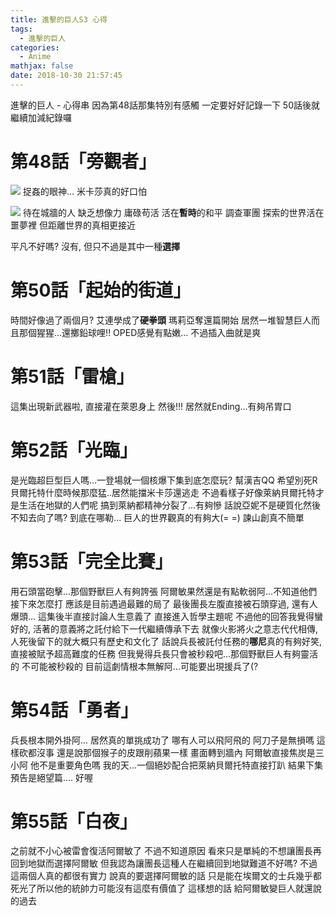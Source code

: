 ```yaml
---
title: 進擊的巨人S3 心得
tags:
  - 進擊的巨人
categories:
  - Anime
mathjax: false
date: 2018-10-30 21:57:45
---
```


進擊的巨人 - 心得串
因為第48話那集特別有感觸 一定要好好記錄一下
50話後就繼續加減紀錄囉

<!--more-->

# 第48話「旁觀者」


![](https://i.imgur.com/aT8Ftrq.gif)
捉姦的眼神... 米卡莎真的好口怕




![](https://i.imgur.com/x3L4bk2.gif)
待在城牆的人 缺乏想像力 庸碌苟活 活在**暫時**的和平
調查軍團 探索的世界活在噩夢裡 但距離世界的真相更接近

平凡不好嗎?
沒有, 但只不過是其中一種**選擇**

# 第50話「起始的街道」
時間好像過了兩個月? 艾連學成了**硬拳頭** 瑪莉亞奪還篇開始 居然一堆智慧巨人而且那個猩猩...還擲鉛球哩!!
OPED感覺有點嫩... 不過插入曲就是爽

# 第51話「雷槍」
這集出現新武器啦, 直接灌在萊恩身上 然後!!! 居然就Ending...有夠吊胃口


# 第52話「光臨」
是光臨超巨型巨人嗎...一登場就一個核爆下集到底怎麼玩? 幫漢吉QQ 希望別死R
貝爾托特什麼時候那麼猛..居然能擋米卡莎還逃走
不過看樣子好像萊納貝爾托特才是生活在地獄的人們呢
搞到萊納都精神分裂了...有夠慘
話說亞妮不是硬質化然後不知去向了嗎? 到底在哪勒...
巨人的世界觀真的有夠大(= =) 諫山創真不簡單

# 第53話「完全比賽」
用石頭當砲擊...那個野獸巨人有夠誇張
阿爾敏果然還是有點軟弱阿...不知道他們接下來怎麼打 應該是目前遇過最難的局了
最後團長左腹直接被石頭穿過, 還有人爆頭...
這集後半直接討論人生意義了 直接進入哲學主題呢
不過他的回答我覺得蠻好的, 活著的意義將之託付給下一代繼續傳承下去
就像火影將火之意志代代相傳, 人死後留下的就大概只有歷史和文化了
話說兵長被託付任務的**哪尼**真的有夠好笑, 直接被賦予超高難度的任務
但我覺得兵長只會被秒殺吧...那個野獸巨人有夠靈活的 不可能被秒殺的
目前這劇情根本無解阿...可能要出現援兵了(?

# 第54話「勇者」
兵長根本開外掛阿... 居然真的單挑成功了
哪有人可以飛阿飛的 阿刀子是無損嗎 這樣砍都沒事 還是說那個猴子的皮跟削蘋果一樣
畫面轉到牆內
阿爾敏直接焦炭是三小阿 他不是重要角色嗎
我的天...一個絕妙配合把萊納貝爾托特直接打趴
結果下集預告是絕望篇....
好喔

# 第55話「白夜」
之前就不小心被雷會復活阿爾敏了 不過不知道原因
看來只是單純的不想讓團長再回到地獄而選擇阿爾敏
但我認為讓團長這種人在繼續回到地獄難道不好嗎?
不過這兩個人真的都很有實力 說真的要選擇阿爾敏的話
只是能在埃爾文的士兵幾乎都死光了所以他的統帥力可能沒有這麼有價值了
這樣想的話 給阿爾敏變巨人就還說的過去

